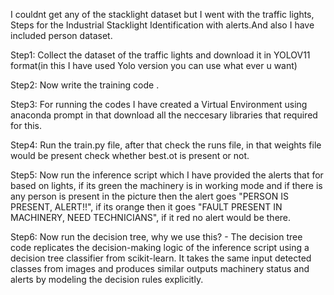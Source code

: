 I couldnt get any of the stacklight dataset but I went with the traffic lights, Steps for the Industrial Stacklight Identification with alerts.And also I have included person dataset.

Step1: Collect the dataset of the traffic lights and download it in YOLOV11 format(in this I have used Yolo version you can use what ever u want)

Step2: Now write the training code .

Step3: For running the codes I have created a Virtual Environment using anaconda prompt in that download all the neccesary libraries that required  for this.

Step4: Run the train.py file, after that check the runs file, in that weights file would be present check whether best.ot is present or not.

Step5: Now run the inference script which I have provided  the alerts that for based on lights, if its green the machinery is in working mode and if there is any person is present in the picture then the alert goes "PERSON IS PRESENT, ALERT!!", if its orange then it goes "FAULT PRESENT IN MACHINERY, NEED TECHNICIANS", if it red no alert would be there.

Step6: Now run the decision tree, why we use this? - The decision tree code replicates the decision-making logic of the inference script using a decision tree classifier from scikit-learn. It takes the same input detected classes from images and produces similar outputs machinery status and alerts by modeling the decision rules explicitly. 

